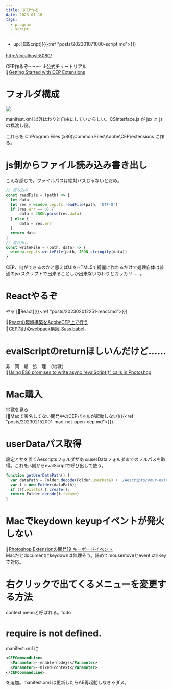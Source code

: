 ```yaml
---
title: 📝CEP作る
date: 2023-01-16
tags:
  - program
  - script
---
```


- up: [⌨️Script]({{<ref "posts/202301071000-script.md">}})

[http://localhost:8080/](http://localhost:8080/)

CEP作るぞ～～～ ↓公式チュートリアル    
📝[Getting Started with CEP Extensions](https://github.com/Adobe-CEP/Getting-Started-guides)  

# フォルダ構成
![](https://raw.githubusercontent.com/Adobe-CEP/Getting-Started-guides/master/.meta/readme-assets/extension-structure.png)  

manifest.xml 以外はわりと自由にしていいらしい。CSInterface.js が jsx と js の橋渡し役。  

これらを C:\Program Files (x86)\Common Files\Adobe\CEP\extensions に作る。

# js側からファイル読み込み書き出し
こんな感じで。ファイルパスは絶対パスじゃないとだめ。  
```javascript
// 読み込み
const readFile = (path) => {
  let data
  let res = window.cep.fs.readFile(path, 'UTF-8')
  if (res.err == 0) {
      data = JSON.parse(res.data)
  } else {
      data = res.err
  }
  return data
}
// 書き出し
const writeFile = (path, data) => {
  window.cep.fs.writeFile(path, JSON.stringify(data))
}
```
  
CEP、何ができるのかと思えばUIをHTML5で綺麗に作れるだけで処理自体は普通のjsxスクリプトで出来ることしか出来ないのわりとガッカリ……。

# Reactやるぞ
やる [📝React]({{<ref "posts/202302012251-react.md">}})  

📝[Reactの環境構築をAdobeCEP上で行う](https://kawano-shuji.com/justdiary/2020/01/20/react%E3%81%AE%E7%92%B0%E5%A2%83%E6%A7%8B%E7%AF%89%E3%82%92adobecep%E4%B8%8A%E3%81%A7%E8%A1%8C%E3%81%86/)  
📝[CEP向けのwebpack構築-Sass babel-](https://kawano-shuji.com/justdiary/2020/09/30/cep%E5%90%91%E3%81%91%E3%81%AEwebpack%E6%A7%8B%E7%AF%89-sass-babel/)  

# evalScriptのreturnほしいんだけど……
非　同　期　処　理　（地獄）  
📝[Using ES6 promises to write async “evalScript()” calls in Photoshop](https://blog.developer.adobe.com/using-es6-promises-to-write-async-evalscript-calls-in-photoshop-2ce40f93bd8b)

# Mac購入
地獄を見る  
[📝Macで署名してない開発中のCEPパネルが起動しない]({{<ref "posts/202302152001-mac-not-open-cep.md">}})  

# userDataパス取得
設定とかを置くAescriptsフォルダがあるuserDataフォルダまでのフルパスを取得。これをjs側からevalScriptで呼び出して使う。
```javascript
function getUserDataPath() {
  var dataPath = Folder.decode(Folder.userData) + '/Aescripts/your-extension-name';
  var f = new Folder(dataPath);
  if (!f.exists) f.create();
  return Folder.decode(f.fsName)
}
```

# Macでkeydown keyupイベントが発火しない
📝[Photoshop Extensionの開発19 キーボードイベント
](https://kawano-shuji.com/justdiary/2019/05/04/photoshop-extension%E3%81%AE%E9%96%8B%E7%99%BA19-%E3%82%AD%E3%83%BC%E3%83%9C%E3%83%BC%E3%83%89%E3%82%A4%E3%83%99%E3%83%B3%E3%83%88/)  
Macだとdocumentにkeydownは無理そう。諦めてmousemoveとevent.ctrlKeyで対応。

# 右クリックで出てくるメニューを変更する方法
context menuと呼ばれる。todo

# require is not defined.
manifest.xml に
```xml
<CEFCommandLine>
  <Parameter>--enable-nodejs</Parameter>
  <Parameter>--mixed-context</Parameter>
</CEFCommandLine>
```
を追加。manifest.xml は更新したらAE再起動しなきゃダメ。